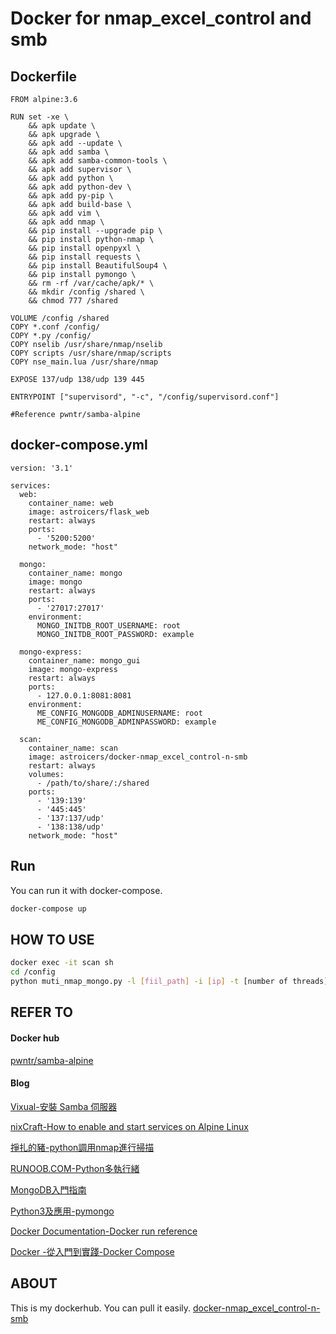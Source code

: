 Docker for nmap_excel_control and smb
===================

## Dockerfile
```
FROM alpine:3.6

RUN set -xe \
    && apk update \
    && apk upgrade \
    && apk add --update \
    && apk add samba \
    && apk add samba-common-tools \
    && apk add supervisor \
    && apk add python \
    && apk add python-dev \
    && apk add py-pip \
    && apk add build-base \
    && apk add vim \
    && apk add nmap \
    && pip install --upgrade pip \
    && pip install python-nmap \
    && pip install openpyxl \
    && pip install requests \
    && pip install BeautifulSoup4 \
    && pip install pymongo \
    && rm -rf /var/cache/apk/* \
    && mkdir /config /shared \
    && chmod 777 /shared

VOLUME /config /shared
COPY *.conf /config/
COPY *.py /config/
COPY nselib /usr/share/nmap/nselib
COPY scripts /usr/share/nmap/scripts
COPY nse_main.lua /usr/share/nmap

EXPOSE 137/udp 138/udp 139 445

ENTRYPOINT ["supervisord", "-c", "/config/supervisord.conf"]

#Reference pwntr/samba-alpine

```
## docker-compose.yml
```
version: '3.1'

services:
  web:
    container_name: web
    image: astroicers/flask_web
    restart: always
    ports:
      - '5200:5200'
    network_mode: "host"

  mongo:
    container_name: mongo
    image: mongo
    restart: always
    ports:
      - '27017:27017'
    environment:
      MONGO_INITDB_ROOT_USERNAME: root
      MONGO_INITDB_ROOT_PASSWORD: example

  mongo-express:
    container_name: mongo_gui
    image: mongo-express
    restart: always
    ports:
      - 127.0.0.1:8081:8081
    environment:
      ME_CONFIG_MONGODB_ADMINUSERNAME: root
      ME_CONFIG_MONGODB_ADMINPASSWORD: example

  scan:
    container_name: scan
    image: astroicers/docker-nmap_excel_control-n-smb
    restart: always
    volumes:
      - /path/to/share/:/shared
    ports:
      - '139:139'
      - '445:445'
      - '137:137/udp'
      - '138:138/udp'
    network_mode: "host"
```

## Run
You can run it with docker-compose.
```sh
docker-compose up
```

## HOW TO USE
```sh
docker exec -it scan sh
cd /config
python muti_nmap_mongo.py -l [fiil_path] -i [ip] -t [number of threads]
```
## REFER TO

#### Docker hub
[pwntr/samba-alpine](https://hub.docker.com/r/pwntr/samba-alpine/)

#### Blog
[Vixual-安裝 Samba 伺服器](http://www.vixual.net/blog/archives/82)

[nixCraft-How to enable and start services on Alpine Linux](https://www.cyberciti.biz/faq/how-to-enable-and-start-services-on-alpine-linux/)

[掙扎的豬-python調用nmap進行掃描](https://www.cnblogs.com/darkpig/p/5691469.html)

[RUNOOB.COM-Python多執行緒](http://www.runoob.com/python/python-multithreading.html)

[MongoDB入門指南](https://jockchou.gitbooks.io/getting-started-with-mongodb/content/index.html)

[Python3及應用-pymongo](https://ecmadao.gitbooks.io/python3/content/pymongo.html)

[Docker Documentation-Docker run reference](https://docs.docker.com/engine/reference/run/#expose-incoming-ports)

[Docker -從入門到實踐-Docker Compose](https://yeasy.gitbooks.io/docker_practice/compose/)

## ABOUT
This is my dockerhub.
You can pull it easily.
[docker-nmap_excel_control-n-smb](https://hub.docker.com/r/astroicers/docker-nmap_excel_control-n-smb/)

